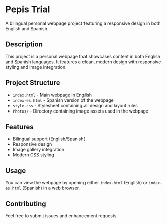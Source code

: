 # Pepis Trial

A bilingual personal webpage project featuring a responsive design in both English and Spanish.

## Description
This project is a personal webpage that showcases content in both English and Spanish languages. It features a clean, modern design with responsive styling and image integration.

## Project Structure
- `index.html` - Main webpage in English
- `index-es.html` - Spanish version of the webpage
- `style.css` - Stylesheet containing all design and layout rules
- `Photos/` - Directory containing image assets used in the webpage

## Features
- Bilingual support (English/Spanish)
- Responsive design
- Image gallery integration
- Modern CSS styling

## Usage
You can view the webpage by opening either `index.html` (English) or `index-es.html` (Spanish) in a web browser.

## Contributing
Feel free to submit issues and enhancement requests.
